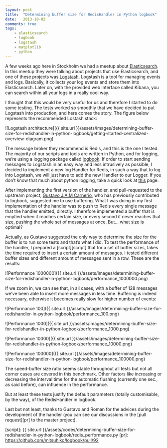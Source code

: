 ```yaml
---
layout: post
title:  "Determining buffer size for RedisHandler in Python logbook"
date:   2013-10-02
comments: true
tags:
    - elasticsearch
    - logbook
    - logstash
    - matplotlib
    - python
---
```

A few weeks ago here in Stockholm we had a meetup about [Elasticsearch][elasticsearch]. In this
meetup they were talking about projects that use Elasticsearch, and one of these
projects was [Logstash][logstash]. Logstash is a tool for managing events and logs.
Basically, it collects your log events and store them into Elasticsearch. Later on,
with the provided web interface called Kibana, you can search within all your
logs in a really cool way.

<!--more-->

I thought that this would be very useful for us and therefore I started to do some
testing. The tests worked so smoothly that we have decided to put Logstash into production,
and here comes the story. The figure below represents the recommended Lostash stack:

![Logstash architecture]({{ site.url }}/assets/images/determining-buffer-size-for-redishandler-in-python-logbook/getting-started-centralized-overview-diagram.png)

The message broker they recommend is Redis, and this is the one I tested.
The majority of our scripts and tools are written in Python, and for logging,
we’re using a logging package called [logbook][logbook]. If order to start sending
messages to Logstash in an easy way and less intrusively as possible, I decided
to implement a new log Handler for Redis, in such a way that to log into Logstash,
we will just have to add the new Handler to our Logger. If you don’t know that much about
python logging, take a quick look at [this][quickstart] page.

After implementing the first version of the handler, and pull-requested to the upstream
project, [Gustavo J.A.M Carnerio][gustavo], who has previously contributed to logbook,
suggested me to use buffering. What I was doing in my first implementation of the
handler was to push to Redis every single message that the handler emitted, directly.
I therefore implemented a buffer that is emptied when it reaches certain size,
or every second if never reaches that size, pushing the whole set of messages at once.
But… what size is optimal?

Actually, as Gustavo suggested the only way to determine the size for the buffer
is to run some tests and that’s what I did. To test the performance of the handler,
I prepared a [script][script] that for a set of buffer sizes, takes the time
required to insert a certain amount of messages. I tested different buffer sizes
and different amount of messages sent in a row. These are the results:

![Performance 1000000]({{ site.url }}/assets/images/determining-buffer-size-for-redishandler-in-python-logbook/performance_1000000.png)

If we zoom in, we can see that, in all cases, with a buffer of 128 messages we’ve
been able to insert more messages in less time. Buffering is indeed necessary,
otherwise it becomes really slow for higher number of events:

![Performance 100]({{ site.url }}/assets/images/determining-buffer-size-for-redishandler-in-python-logbook/performance_100.png)

![Performance 1000]({{ site.url }}/assets/images/determining-buffer-size-for-redishandler-in-python-logbook/performance_1000.png)

![Performance 10000]({{ site.url }}/assets/images/determining-buffer-size-for-redishandler-in-python-logbook/performance_10000.png)

![Performance 100000]({{ site.url }}/assets/images/determining-buffer-size-for-redishandler-in-python-logbook/performance_100000.png)

The speed-buffer size ratio seems stable throughout all tests but not all corner
cases are covered in this benchmark. Other factors like increasing or decreasing
the interval time for the automatic flushing (currently one sec., as said before),
can influence in the performance.

But at least these tests justify the default parameters (totally customisable, by the way),
of the RedisHandler in logbook.

Last but not least, thanks to Gustavo and Roman for the advices during the development
of the handler (you can see our discussions in the [pull request][pr] to the master project).


[elasticsearch]: http://www.elasticsearch.org/
[logstash]: http://logstash.net/
[logbook]: http://pythonhosted.org/Logbook/
[quickstart]: http://pythonhosted.org/Logbook/quickstart.html
[gustavo]: http://gjcarneiro.blogspot.se/
[script]: {{ site.url }}/assets/codes/determining-buffer-size-for-redishandler-in-python-logbook/redis_performance.py
[pr]: https://github.com/mitsuhiko/logbook/pull/92

